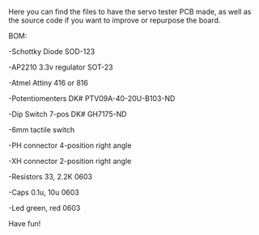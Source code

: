Here you can find the files to have the servo tester PCB made, as well as the source code if you want to improve or repurpose the board.

BOM:

-Schottky Diode SOD-123

-AP2210 3.3v regulator SOT-23

-Atmel Attiny 416 or 816

-Potentiomenters   DK# PTV09A-40-20U-B103-ND

-Dip Switch 7-pos  DK# GH7175-ND

-6mm tactile switch

-PH connector 4-position right angle

-XH connector 2-position right angle

-Resistors 33, 2.2K   0603 

-Caps 0.1u, 10u  0603

-Led green, red   0603



Have fun!
